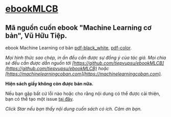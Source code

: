 # [ebookMLCB](https://github.com/tiepvupsu/ebookMLCB)

## Mã nguồn cuốn ebook "Machine Learning cơ bản", Vũ Hữu Tiệp.

ebook Machine Learning cơ bản [pdf-black_white](https://github.com/tiepvupsu/ebookMLCB/blob/master/book_ML.pdf), [pdf-color](https://github.com/tiepvupsu/ebookMLCB/blob/master/book_ML_color.pdf).

*Mọi hình thức sao chép, in ấn đều cần được sự đồng ý của tác giả. Mọi chia sẻ đều cần được dẫn nguồn tới [https://github.com/tiepvupsu/ebookMLCB](https://github.com/tiepvupsu/ebookMLCB) hoặc [https://machinelearningcoban.com](https://machinelearningcoban.com).*

**Hiện sách giấy không còn được bán nữa.**

Nếu bạn gặp bất cứ lỗi nào hoặc cho rằng nội dung có thể được cải thiện, bạn có thể tạo một issue [tại đây](https://github.com/tiepvupsu/ebookMLCB/issues).

*Click Star nếu bạn thấy nội dung cuốn sách có ích. Cảm ơn bạn.*



